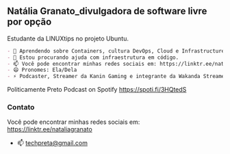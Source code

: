 ## Natália Granato_divulgadora de software livre por opção
Estudante da LINUXtips no projeto Ubuntu.

```markdown
- 🌱 Aprendendo sobre Containers, cultura DevOps, Cloud e Infrastructure as Code.
- 🤔 Estou procurando ajuda com infraestrutura em código.
- 📫 Você pode encontrar minhas redes sociais em: https://linktr.ee/nataliagranato
- 😄 Pronomes: Ela/Dela
- ⚡ Podcaster, Streamer da Kanin Gaming e integrante da Wakanda Streamers
```

Politicamente Preto Podcast on Spotify https://spoti.fi/3HQtedS


### Contato
Você pode encontrar minhas redes sociais em: https://linktr.ee/nataliagranato
- 📫 techpreta@gmail.com
